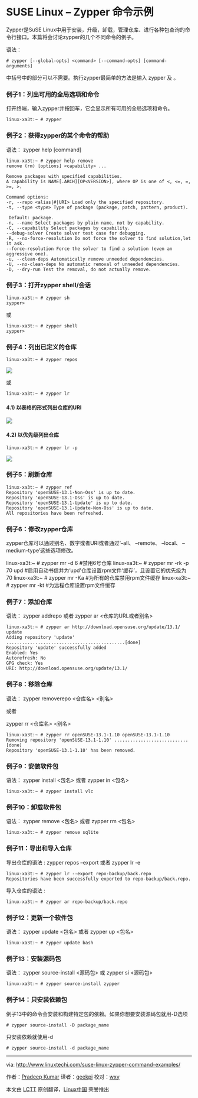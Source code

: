 SUSE Linux – Zypper 命令示例
================================================================================
Zypper是SuSE Linux中用于安装，升级，卸载，管理仓库、进行各种包查询的命令行接口。本篇将会讨论zypper的几个不同命令的例子。

语法：

    # zypper [--global-opts] <command> [--command-opts] [command-arguments]

中括号中的部分可以不需要。执行zypper最简单的方法是输入 zypper 及 <command>。

### 例子1：列出可用的全局选项和命令 ###

打开终端，输入zypper并按回车，它会显示所有可用的全局选项和命令。

    linux-xa3t:~ # zypper

### 例子2：获得zypper的某个命令的帮助 ###

语法： zypper help [command]

    linux-xa3t:~ # zypper help remove
    remove (rm) [options] <capability> ...
    
    Remove packages with specified capabilities.
    A capability is NAME[.ARCH][OP<VERSION>], where OP is one of <, <=, =, >=, >.
    
    Command options:
    -r, --repo <alias|#|URI> Load only the specified repository.
    -t, --type <type> Type of package (package, patch, pattern, product).
    
     Default: package.
    -n, --name Select packages by plain name, not by capability.
    -C, --capability Select packages by capability.
    --debug-solver Create solver test case for debugging.
    -R, --no-force-resolution Do not force the solver to find solution,let it ask.
    --force-resolution Force the solver to find a solution (even an aggressive one).
    -u, --clean-deps Automatically remove unneeded dependencies.
    -U, --no-clean-deps No automatic removal of unneeded dependencies.
    -D, --dry-run Test the removal, do not actually remove.

### 例子3：打开zypper shell/会话 ###

    linux-xa3t:~ # zypper sh
    zypper>
    
或
    
    linux-xa3t:~ # zypper shell
    zypper>

### 例子4：列出已定义的仓库 ###

    linux-xa3t:~ # zypper repos

![](http://www.linuxtechi.com/wp-content/uploads/2014/10/zypper-repos.png)

或

    linux-xa3t:~ # zypper lr

#### 4.1) 以表格的形式列出仓库的URI ####

![](http://www.linuxtechi.com/wp-content/uploads/2014/10/zypper-repos-uri.png)

#### 4.2) 以优先级列出仓库 ####

    linux-xa3t:~ # zypper lr -p

![](http://www.linuxtechi.com/wp-content/uploads/2014/10/zypper-repos-priority.png)

### 例子5：刷新仓库 ###

    linux-xa3t:~ # zypper ref
    Repository 'openSUSE-13.1-Non-Oss' is up to date.
    Repository 'openSUSE-13.1-Oss' is up to date.
    Repository 'openSUSE-13.1-Update' is up to date.
    Repository 'openSUSE-13.1-Update-Non-Oss' is up to date.
    All repositories have been refreshed.

### 例子6：修改zypper仓库 ###

zypper仓库可以通过别名、数字或者URI或者通过‘–all、 –remote、 –local、 –medium-type’这些选项修改。

linux-xa3t:~ # zypper mr -d 6              #禁用6号仓库
linux-xa3t:~ # zypper mr -rk -p 70 upd 	   #启用自动书信并为‘upd’仓库设置rpm文件‘缓存’，且设置它的优先级为70
linux-xa3t:~ # zypper mr -Ka               #为所有的仓库禁用rpm文件缓存
linux-xa3t:~ # zypper mr -kt               #为远程仓库设置rpm文件缓存

### 例子7：添加仓库 ###

语法： zypper addrepo 或者 zypper ar <仓库的URL或者别名>

    linux-xa3t:~ # zypper ar http://download.opensuse.org/update/13.1/ update
    Adding repository 'update' .............................................[done]
    Repository 'update' successfully added
    Enabled: Yes
    Autorefresh: No
    GPG check: Yes
    URI: http://download.opensuse.org/update/13.1/

### 例子8：移除仓库 ###

语法： zypper removerepo <仓库名> <别名>

或者

zypper rr <仓库名> <别名>

    linux-xa3t:~ # zypper rr openSUSE-13.1-1.10 openSUSE-13.1-1.10
    Removing repository 'openSUSE-13.1-1.10' ............................[done]
    Repository 'openSUSE-13.1-1.10' has been removed.

### 例子9：安装软件包 ###

语法： zypper install <包名>  或者  zypper in <包名>

    linux-xa3t:~ # zypper install vlc

### 例子10：卸载软件包 ###

语法： zypper remove <包名> 或者 zypper rm <包名>

    linux-xa3t:~ # zypper remove sqlite

### 例子11：导出和导入仓库 ###

导出仓库的语法 : zypper repos –export 或者 zypper lr -e

    linux-xa3t:~ # zypper lr --export repo-backup/back.repo
    Repositories have been successfully exported to repo-backup/back.repo.

导入仓库的语法 :

    linux-xa3t:~ # zypper ar repo-backup/back.repo

### 例子12：更新一个软件包 ###

语法： zypper update <包名> 或者 zypper up <包名>

    linux-xa3t:~ # zypper update bash

### 例子13：安装源码包 ###

语法： zypper source-install <源码包> 或 zypper si <源码包>

    linux-xa3t:~ # zypper source-install zypper

### 例子14：只安装依赖包 ###

例子13中的命令会安装和构建特定包的依赖。如果你想要安装源码包就用-D选项

    # zypper source-install -D package_name

只安装依赖就使用-d

    # zypper source-install -d package_name

--------------------------------------------------------------------------------

via: http://www.linuxtechi.com/suse-linux-zypper-command-examples/

作者：[Pradeep Kumar][a]
译者：[geekpi](https://github.com/geekpi)
校对：[wxy](https://github.com/wxy)

本文由 [LCTT](https://github.com/LCTT/TranslateProject) 原创翻译，[Linux中国](http://linux.cn/) 荣誉推出

[a]:http://www.linuxtechi.com/author/pradeep/